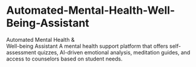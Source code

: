 # Automated-Mental-Health-Well-Being-Assistant
Automated Mental Health &amp; 
<br>
Well-being Assistant A mental health support platform that offers self-assessment quizzes, AI-driven emotional analysis, meditation guides, and access to counselors based on student needs.
